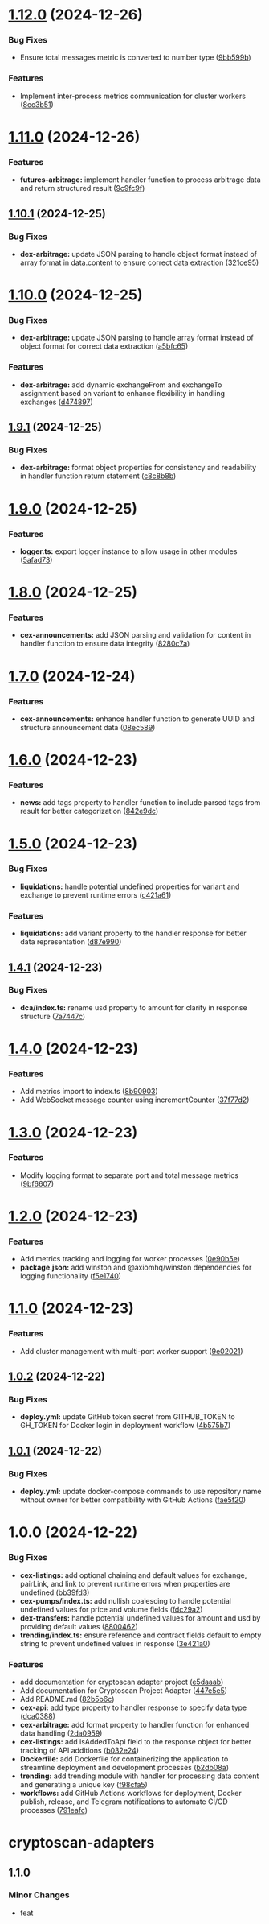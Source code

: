 # [1.12.0](https://github.com/cryptoscan-pro/cryptoscan-adapters/compare/v1.11.0...v1.12.0) (2024-12-26)


### Bug Fixes

* Ensure total messages metric is converted to number type ([9bb599b](https://github.com/cryptoscan-pro/cryptoscan-adapters/commit/9bb599b1fd3ac263920769b13e1d8a2c680144fe))


### Features

* Implement inter-process metrics communication for cluster workers ([8cc3b51](https://github.com/cryptoscan-pro/cryptoscan-adapters/commit/8cc3b5182fddc0bad27c79f00dfda67efa9586f4))

# [1.11.0](https://github.com/cryptoscan-pro/cryptoscan-adapters/compare/v1.10.1...v1.11.0) (2024-12-26)


### Features

* **futures-arbitrage:** implement handler function to process arbitrage data and return structured result ([9c9fc9f](https://github.com/cryptoscan-pro/cryptoscan-adapters/commit/9c9fc9fcde97f2829beaa0a2907fe1f3ec0a4152))

## [1.10.1](https://github.com/cryptoscan-pro/cryptoscan-adapters/compare/v1.10.0...v1.10.1) (2024-12-25)


### Bug Fixes

* **dex-arbitrage:** update JSON parsing to handle object format instead of array format in data.content to ensure correct data extraction ([321ce95](https://github.com/cryptoscan-pro/cryptoscan-adapters/commit/321ce951e28aa7d116e8e190afe4c41959fe4074))

# [1.10.0](https://github.com/cryptoscan-pro/cryptoscan-adapters/compare/v1.9.1...v1.10.0) (2024-12-25)


### Bug Fixes

* **dex-arbitrage:** update JSON parsing to handle array format instead of object format for correct data extraction ([a5bfc65](https://github.com/cryptoscan-pro/cryptoscan-adapters/commit/a5bfc6530091332accbca9204f47367ae4ba034c))


### Features

* **dex-arbitrage:** add dynamic exchangeFrom and exchangeTo assignment based on variant to enhance flexibility in handling exchanges ([d474897](https://github.com/cryptoscan-pro/cryptoscan-adapters/commit/d474897806c8a8cafa0b36d874b48aa224da42d3))

## [1.9.1](https://github.com/cryptoscan-pro/cryptoscan-adapters/compare/v1.9.0...v1.9.1) (2024-12-25)


### Bug Fixes

* **dex-arbitrage:** format object properties for consistency and readability in handler function return statement ([c8c8b8b](https://github.com/cryptoscan-pro/cryptoscan-adapters/commit/c8c8b8b2503dcd91c22a0b51312ef75d3df23e2d))

# [1.9.0](https://github.com/cryptoscan-pro/cryptoscan-adapters/compare/v1.8.0...v1.9.0) (2024-12-25)


### Features

* **logger.ts:** export logger instance to allow usage in other modules ([5afad73](https://github.com/cryptoscan-pro/cryptoscan-adapters/commit/5afad734cb4db7ffc1d6f1b2243e05a37579441e))

# [1.8.0](https://github.com/cryptoscan-pro/cryptoscan-adapters/compare/v1.7.0...v1.8.0) (2024-12-25)


### Features

* **cex-announcements:** add JSON parsing and validation for content in handler function to ensure data integrity ([8280c7a](https://github.com/cryptoscan-pro/cryptoscan-adapters/commit/8280c7a5f5d2842530c77b8e9143d08e4b83cbc7))

# [1.7.0](https://github.com/cryptoscan-pro/cryptoscan-adapters/compare/v1.6.0...v1.7.0) (2024-12-24)


### Features

* **cex-announcements:** enhance handler function to generate UUID and structure announcement data ([08ec589](https://github.com/cryptoscan-pro/cryptoscan-adapters/commit/08ec5893bdbef36c69b18f1f592239cf2a980cb0))

# [1.6.0](https://github.com/cryptoscan-pro/cryptoscan-adapters/compare/v1.5.0...v1.6.0) (2024-12-23)


### Features

* **news:** add tags property to handler function to include parsed tags from result for better categorization ([842e9dc](https://github.com/cryptoscan-pro/cryptoscan-adapters/commit/842e9dc9f196c43cf4679eed4f7e11edfee17280))

# [1.5.0](https://github.com/cryptoscan-pro/cryptoscan-adapters/compare/v1.4.1...v1.5.0) (2024-12-23)


### Bug Fixes

* **liquidations:** handle potential undefined properties for variant and exchange to prevent runtime errors ([c421a61](https://github.com/cryptoscan-pro/cryptoscan-adapters/commit/c421a61f5d04d4b6e5e2e8c403c7d592fd166f07))


### Features

* **liquidations:** add variant property to the handler response for better data representation ([d87e990](https://github.com/cryptoscan-pro/cryptoscan-adapters/commit/d87e990fea2350ce2c2ab52b8d6d40308eff4b23))

## [1.4.1](https://github.com/cryptoscan-pro/cryptoscan-adapters/compare/v1.4.0...v1.4.1) (2024-12-23)


### Bug Fixes

* **dca/index.ts:** rename usd property to amount for clarity in response structure ([7a7447c](https://github.com/cryptoscan-pro/cryptoscan-adapters/commit/7a7447c6f3a6db0a783cb4f241d5f6acc35c2b78))

# [1.4.0](https://github.com/cryptoscan-pro/cryptoscan-adapters/compare/v1.3.0...v1.4.0) (2024-12-23)


### Features

* Add metrics import to index.ts ([8b90903](https://github.com/cryptoscan-pro/cryptoscan-adapters/commit/8b909031a15e5759325f3880e0002aa7a33e3dfa))
* Add WebSocket message counter using incrementCounter ([37f77d2](https://github.com/cryptoscan-pro/cryptoscan-adapters/commit/37f77d250706eb1614fecc52b3572bfbb3ac96b4))

# [1.3.0](https://github.com/cryptoscan-pro/cryptoscan-adapters/compare/v1.2.0...v1.3.0) (2024-12-23)


### Features

* Modify logging format to separate port and total message metrics ([9bf6607](https://github.com/cryptoscan-pro/cryptoscan-adapters/commit/9bf66079661431fb366aa63a0f0f4fea504efdd9))

# [1.2.0](https://github.com/cryptoscan-pro/cryptoscan-adapters/compare/v1.1.0...v1.2.0) (2024-12-23)


### Features

* Add metrics tracking and logging for worker processes ([0e90b5e](https://github.com/cryptoscan-pro/cryptoscan-adapters/commit/0e90b5ee99746b66bd4bb2efc6277ed0d945dbc2))
* **package.json:** add winston and @axiomhq/winston dependencies for logging functionality ([f5e1740](https://github.com/cryptoscan-pro/cryptoscan-adapters/commit/f5e1740c40462c634e804030ada9c6a7cf480263))

# [1.1.0](https://github.com/cryptoscan-pro/cryptoscan-adapters/compare/v1.0.2...v1.1.0) (2024-12-23)


### Features

* Add cluster management with multi-port worker support ([9e02021](https://github.com/cryptoscan-pro/cryptoscan-adapters/commit/9e02021c7aeec69de30e9e6b1c17df524d2f48e5))

## [1.0.2](https://github.com/cryptoscan-pro/cryptoscan-adapters/compare/v1.0.1...v1.0.2) (2024-12-22)


### Bug Fixes

* **deploy.yml:** update GitHub token secret from GITHUB_TOKEN to GH_TOKEN for Docker login in deployment workflow ([4b575b7](https://github.com/cryptoscan-pro/cryptoscan-adapters/commit/4b575b7935d07a2d379e34c83f22de2a9e336da5))

## [1.0.1](https://github.com/cryptoscan-pro/cryptoscan-adapters/compare/v1.0.0...v1.0.1) (2024-12-22)


### Bug Fixes

* **deploy.yml:** update docker-compose commands to use repository name without owner for better compatibility with GitHub Actions ([fae5f20](https://github.com/cryptoscan-pro/cryptoscan-adapters/commit/fae5f202a13ca87017be898d32703a1c42956487))

# 1.0.0 (2024-12-22)


### Bug Fixes

* **cex-listings:** add optional chaining and default values for exchange, pairLink, and link to prevent runtime errors when properties are undefined ([bb39fd3](https://github.com/cryptoscan-pro/cryptoscan-adapters/commit/bb39fd39908a784adb52cae9a6d630deb0db749b))
* **cex-pumps/index.ts:** add nullish coalescing to handle potential undefined values for price and volume fields ([fdc29a2](https://github.com/cryptoscan-pro/cryptoscan-adapters/commit/fdc29a23c9da306d1deaf445b6f90bd9a8877ece))
* **dex-transfers:** handle potential undefined values for amount and usd by providing default values ([8800462](https://github.com/cryptoscan-pro/cryptoscan-adapters/commit/8800462df7f8b24daeca24d46aa6785df9bbab0f))
* **trending/index.ts:** ensure reference and contract fields default to empty string to prevent undefined values in response ([3e421a0](https://github.com/cryptoscan-pro/cryptoscan-adapters/commit/3e421a08135f54de14d34a3dce01b52d17ddab99))


### Features

* add documentation for cryptoscan adapter project ([e5daaab](https://github.com/cryptoscan-pro/cryptoscan-adapters/commit/e5daaab8491f173ae655474406c75e89da918d1b))
* Add documentation for Cryptoscan Project Adapter ([447e5e5](https://github.com/cryptoscan-pro/cryptoscan-adapters/commit/447e5e5da02c33231d0c010d76a03410254694dd))
* Add README.md ([82b5b6c](https://github.com/cryptoscan-pro/cryptoscan-adapters/commit/82b5b6c95fc7408e8b92bf4eac01612d268a7bda))
* **cex-api:** add type property to handler response to specify data type ([dca0388](https://github.com/cryptoscan-pro/cryptoscan-adapters/commit/dca03886392fb1f9940df9bb3be92cdfebddc480))
* **cex-arbitrage:** add format property to handler function for enhanced data handling ([2da0959](https://github.com/cryptoscan-pro/cryptoscan-adapters/commit/2da09591d9c04817033c0b9a0a8d4ecf28e57833))
* **cex-listings:** add isAddedToApi field to the response object for better tracking of API additions ([b032e24](https://github.com/cryptoscan-pro/cryptoscan-adapters/commit/b032e24f03db678ef843ff754a885391374214b0))
* **Dockerfile:** add Dockerfile for containerizing the application to streamline deployment and development processes ([b2db08a](https://github.com/cryptoscan-pro/cryptoscan-adapters/commit/b2db08a591d771ce200ae91734e3c059d15e6d85))
* **trending:** add trending module with handler for processing data content and generating a unique key ([f98cfa5](https://github.com/cryptoscan-pro/cryptoscan-adapters/commit/f98cfa5d10792a3a764e8f2916c4aa42609c0318))
* **workflows:** add GitHub Actions workflows for deployment, Docker publish, release, and Telegram notifications to automate CI/CD processes ([791eafc](https://github.com/cryptoscan-pro/cryptoscan-adapters/commit/791eafcd0f2f20484060b6220944d611c45be304))

# cryptoscan-adapters

## 1.1.0

### Minor Changes

- feat
